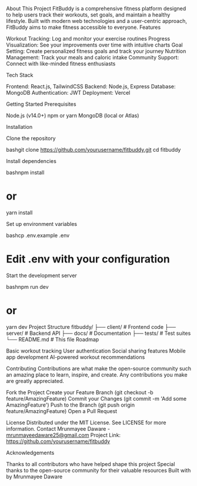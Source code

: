 About This Project
FitBuddy is a comprehensive fitness platform designed to help users track their workouts, set goals, and maintain a healthy lifestyle. Built with modern web technologies and a user-centric approach, FitBuddy aims to make fitness accessible to everyone.
Features

Workout Tracking: Log and monitor your exercise routines
Progress Visualization: See your improvements over time with intuitive charts
Goal Setting: Create personalized fitness goals and track your journey
Nutrition Management: Track your meals and caloric intake
Community Support: Connect with like-minded fitness enthusiasts

Tech Stack

Frontend: React.js, TailwindCSS
Backend: Node.js, Express
Database: MongoDB
Authentication: JWT
Deployment: Vercel

Getting Started
Prerequisites

Node.js (v14.0+)
npm or yarn
MongoDB (local or Atlas)

Installation

Clone the repository

bashgit clone https://github.com/yourusername/fitbuddy.git
cd fitbuddy

Install dependencies

bashnpm install
# or
yarn install

Set up environment variables

bashcp .env.example .env
# Edit .env with your configuration

Start the development server

bashnpm run dev
# or
yarn dev
Project Structure
fitbuddy/
├── client/             # Frontend code
├── server/             # Backend API
├── docs/               # Documentation
├── tests/              # Test suites
└── README.md           # This file
Roadmap

 Basic workout tracking
 User authentication
 Social sharing features
 Mobile app development
 AI-powered workout recommendations

Contributing
Contributions are what make the open-source community such an amazing place to learn, inspire, and create. Any contributions you make are greatly appreciated.

Fork the Project
Create your Feature Branch (git checkout -b feature/AmazingFeature)
Commit your Changes (git commit -m 'Add some AmazingFeature')
Push to the Branch (git push origin feature/AmazingFeature)
Open a Pull Request

License
Distributed under the MIT License. See LICENSE for more information.
Contact
Mrunmayee Daware - mrunmayeedaware25@gmail.com
Project Link: https://github.com/yourusername/fitbuddy

Acknowledgements

Thanks to all contributors who have helped shape this project
Special thanks to the open-source community for their valuable resources
Built with by Mrunmayee Daware
